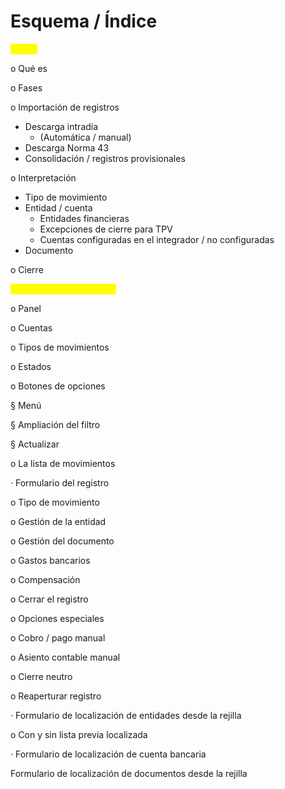 # Esquema / Índice

<mark style="color:yellow;">**Teoría**</mark>

o        Qué es

o        Fases

o        Importación de registros

* Descarga intradía
  * (Automática / manual)
* Descarga Norma 43
* Consolidación / registros provisionales

o        Interpretación

* Tipo de movimiento
* Entidad / cuenta
  * Entidades financieras
  * Excepciones de cierre para TPV
  * Cuentas configuradas en el integrador / no configuradas
* Documento

o        Cierre



<mark style="color:yellow;">Práctica - Cómo funciona</mark>

o        Panel

o        Cuentas

o        Tipos de movimientos

o        Estados

o        Botones de opciones

§     Menú

§     Ampliación del filtro

§     Actualizar

o        La lista de movimientos

·                    Formulario del registro

o        Tipo de movimiento

o        Gestión de la entidad

o        Gestión del documento

o        Gastos bancarios

o        Compensación

o        Cerrar el registro

o        Opciones especiales

o        Cobro / pago manual

o        Asiento contable manual

o        Cierre neutro

o        Reaperturar registro

·                    Formulario de localización de entidades desde la rejilla

o        Con y sin lista previa localizada

·                    Formulario de localización de cuenta bancaria

Formulario de localización de documentos desde la rejilla
